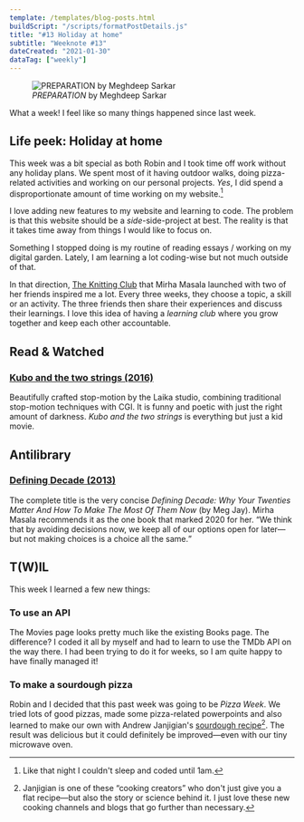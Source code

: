 ```yaml
---
template: /templates/blog-posts.html
buildScript: "/scripts/formatPostDetails.js"
title: "#13 Holiday at home"
subtitle: "Weeknote #13"
dateCreated: "2021-01-30"
dataTag: ["weekly"]
---
```


<figure>
 <img src="https://cdn.dribbble.com/users/5349290/screenshots/14988172/media/f895abe573892fa6c27c8392d71c314b.png" alt="PREPARATION by Meghdeep Sarkar" />
 <figcaption>
 <cite>PREPARATION</cite> by Meghdeep Sarkar
 </figcaption>
</figure>

What a week! I feel like so many things happened since last week.

## Life peek: Holiday at home

This week was a bit special as both Robin and I took time off work without any holiday plans. We spent most of it having outdoor walks, doing pizza-related activities and working on our personal projects. _Yes_, I did spend a disproportionate amount of time working on my website.[^1]

I love adding new features to my website and learning to code. The problem is that this website should be a _side_-side-project at best. The reality is that it takes time away from things I would like to focus on.

Something I stopped doing is my routine of reading essays / working on my digital garden. Lately, I am learning a lot coding-wise but not much outside of that.

In that direction, [The Knitting Club](https://www.mirhamasala.com/the-knitting-club/) that Mirha Masala launched with two of her friends inspired me a lot. Every three weeks, they choose a topic, a skill or an activity. The three friends then share their experiences and discuss their learnings. I love this idea of having a _learning club_ where you grow together and keep each other accountable.

## Read & Watched

### [Kubo and the two strings (2016)](https://en.wikipedia.org/wiki/Kubo_and_the_Two_Strings)

Beautifully crafted stop-motion by the Laika studio, combining traditional stop-motion techniques with CGI. It is funny and poetic with just the right amount of darkness. <cite>Kubo and the two strings</cite> is everything but just a kid movie.

## Antilibrary

### [Defining Decade (2013)](https://www.mirhamasala.com/favorite-things-2020/)

The complete title is the very concise <cite>Defining Decade: Why Your Twenties Matter And How To Make The Most Of Them Now</cite> (by Meg Jay). Mirha Masala recommends it as the one book that marked 2020 for her. <q>We think that by avoiding decisions now, we keep all of our options open for later—but not making choices is a choice all the same.</q>

## T(W)IL

This week I learned a few new things:

### To use an API

The Movies page looks pretty much like the existing Books page. The difference? I coded it all by myself and had to learn to use the TMDb API on the way there. I had been trying to do it for weeks, so I am quite happy to have finally managed it!

### To make a sourdough pizza

Robin and I decided that this past week was going to be _Pizza Week_. We tried lots of good pizzas, made some pizza-related powerpoints and also learned to make our own with Andrew Janjigian's [sourdough recipe](https://wordloaf.substack.com/p/sourdough-thin-crust-pizza-dough)[^2]. The result was delicious but it could definitely be improved—even with our tiny microwave oven.

[^1]: Like that night I couldn't sleep and coded until 1am.
[^2]: Janjigian is one of these “cooking creators” who don't just give you a flat recipe—but also the story or science behind it. I just love these new cooking channels and blogs that go further than necessary.

